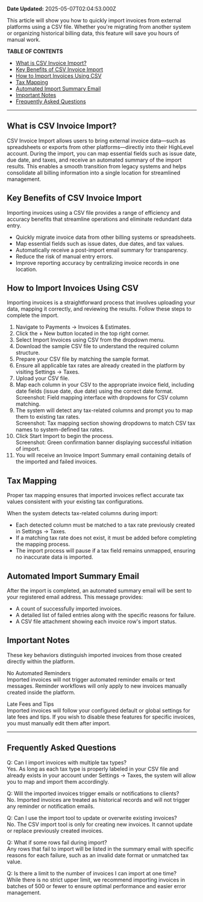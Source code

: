 **Date Updated:** 2025-05-07T02:04:53.000Z

This article will show you how to quickly import invoices from external platforms using a CSV file. Whether you're migrating from another system or organizing historical billing data, this feature will save you hours of manual work.

**TABLE OF CONTENTS**

* [What is CSV Invoice Import?](#What-is-CSV-Invoice-Import?)
* [Key Benefits of CSV Invoice Import](#Key-Benefits-of-CSV-Invoice-Import)
* [How to Import Invoices Using CSV](#How-to-Import-Invoices-Using-CSV)
* [Tax Mapping](#Tax-Mapping)
* [Automated Import Summary Email](#Automated-Import-Summary-Email)
* [Important Notes](#Important-Notes)
* [Frequently Asked Questions](#Frequently-Asked-Questions)

---

## What is CSV Invoice Import?

CSV Invoice Import allows users to bring external invoice data—such as spreadsheets or exports from other platforms—directly into their HighLevel account. During the import, you can map essential fields such as issue date, due date, and taxes, and receive an automated summary of the import results. This enables a smooth transition from legacy systems and helps consolidate all billing information into a single location for streamlined management.

## Key Benefits of CSV Invoice Import

Importing invoices using a CSV file provides a range of efficiency and accuracy benefits that streamline operations and eliminate redundant data entry.

* Quickly migrate invoice data from other billing systems or spreadsheets.
* Map essential fields such as issue dates, due dates, and tax values.
* Automatically receive a post-import email summary for transparency.
* Reduce the risk of manual entry errors.
* Improve reporting accuracy by centralizing invoice records in one location.

## How to Import Invoices Using CSV

Importing invoices is a straightforward process that involves uploading your data, mapping it correctly, and reviewing the results. Follow these steps to complete the import.

1. Navigate to Payments → Invoices & Estimates.
2. Click the \+ New button located in the top right corner.
3. Select Import Invoices using CSV from the dropdown menu.
4. Download the sample CSV file to understand the required column structure.
5. Prepare your CSV file by matching the sample format.
6. Ensure all applicable tax rates are already created in the platform by visiting Settings → Taxes.
7. Upload your CSV file.
8. Map each column in your CSV to the appropriate invoice field, including date fields (issue date, due date) using the correct date format.  
Screenshot: Field mapping interface with dropdowns for CSV column matching.
9. The system will detect any tax-related columns and prompt you to map them to existing tax rates.  
Screenshot: Tax mapping section showing dropdowns to match CSV tax names to system-defined tax rates.
10. Click Start Import to begin the process.  
Screenshot: Green confirmation banner displaying successful initiation of import.
11. You will receive an Invoice Import Summary email containing details of the imported and failed invoices.

## Tax Mapping

Proper tax mapping ensures that imported invoices reflect accurate tax values consistent with your existing tax configurations.

When the system detects tax-related columns during import:

* Each detected column must be matched to a tax rate previously created in Settings → Taxes.
* If a matching tax rate does not exist, it must be added before completing the mapping process.
* The import process will pause if a tax field remains unmapped, ensuring no inaccurate data is imported.

## Automated Import Summary Email

After the import is completed, an automated summary email will be sent to your registered email address. This message provides:

* A count of successfully imported invoices.
* A detailed list of failed entries along with the specific reasons for failure.
* A CSV file attachment showing each invoice row's import status.

## Important Notes

These key behaviors distinguish imported invoices from those created directly within the platform.

No Automated Reminders  
 Imported invoices will not trigger automated reminder emails or text messages. Reminder workflows will only apply to new invoices manually created inside the platform.

Late Fees and Tips  
Imported invoices will follow your configured default or global settings for late fees and tips. If you wish to disable these features for specific invoices, you must manually edit them after import.

---

## Frequently Asked Questions

Q: Can I import invoices with multiple tax types?  
 Yes. As long as each tax type is properly labeled in your CSV file and already exists in your account under Settings → Taxes, the system will allow you to map and import them accordingly.

Q: Will the imported invoices trigger emails or notifications to clients?  
 No. Imported invoices are treated as historical records and will not trigger any reminder or notification emails.

Q: Can I use the import tool to update or overwrite existing invoices?  
 No. The CSV import tool is only for creating new invoices. It cannot update or replace previously created invoices.

Q: What if some rows fail during import?  
 Any rows that fail to import will be listed in the summary email with specific reasons for each failure, such as an invalid date format or unmatched tax value.

Q: Is there a limit to the number of invoices I can import at one time?  
 While there is no strict upper limit, we recommend importing invoices in batches of 500 or fewer to ensure optimal performance and easier error management.
  
  